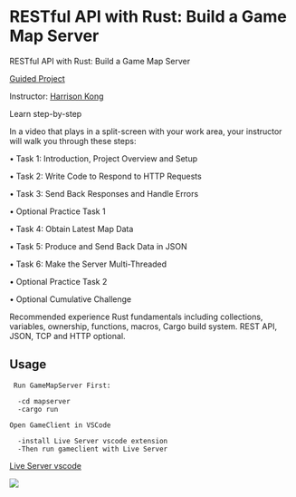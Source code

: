 # RESTful API with Rust: Build a Game Map Server
RESTful API with Rust: Build a Game Map Server

[Guided Project](https://www.coursera.org/projects/restful-api-rust-game-map-server#details)

Instructor: [Harrison Kong](https://www.coursera.org/instructor/harrisonkong)

Learn step-by-step

In a video that plays in a split-screen with your work area, your instructor will walk you through these steps:

•
Task 1: Introduction, Project Overview and Setup

•
Task 2: Write Code to Respond to HTTP Requests

•
Task 3: Send Back Responses and Handle Errors

•
Optional Practice Task 1

•
Task 4: Obtain Latest Map Data

•
Task 5: Produce and Send Back Data in JSON

•
Task 6: Make the Server Multi-Threaded

•
Optional Practice Task 2

•
Optional Cumulative Challenge

Recommended experience
Rust fundamentals including collections, variables, ownership, functions, macros, Cargo build system. REST API, JSON, TCP and HTTP optional.

## Usage
```
 Run GameMapServer First:

  -cd mapserver
  -cargo run 

Open GameClient in VSCode

  -install Live Server vscode extension
  -Then run gameclient with Live Server
```
[Live Server vscode](https://marketplace.visualstudio.com/items?itemName=live-servers.LiveeServer)


<img src="https://d3njjcbhbojbot.cloudfront.net/api/utilities/v1/imageproxy/https://d15cw65ipctsrr.cloudfront.net/ce/b5346617124d668c9a424625827d63/Screenshot-2024-06-20-at-11.53.57-PM.png?auto=format%2Ccompress&dpr=1&w=200&h=150&fit=crop"/>
